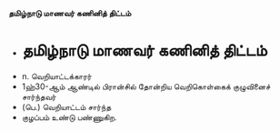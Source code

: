 **தமிழ்நாடு மாணவர் கணினித் திட்டம்**
- # தமிழ்நாடு மாணவர் கணினித் திட்டம்
- n. வெறியாட்டக்காரர்
- 1ஹ்30-ஆம் ஆண்டில் பிரான்சில் தோன்றிய வெறிகொள்கைக் குழுவினைச் சார்ந்தவர்
- (பெ.) வெறியாட்டம் சார்ந்த
- குழப்பம் உண்டு பண்ணுகிற.

